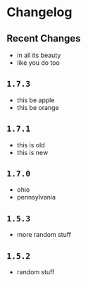 # Changelog

## Recent Changes

- in all its beauty
- like you do too

## `1.7.3`

- this be apple
- this be orange

## `1.7.1`

- this is old
- this is new

## `1.7.0`

- ohio
- pennsylvania

## `1.5.3`

- more random stuff

## `1.5.2`

- random stuff

